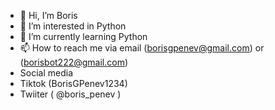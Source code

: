 - 👋 Hi, I’m Boris
- 👀 I’m interested in Python
- 🌱 I’m currently learning Python
- 📫 How to reach me  via email (borisgpenev@gmail.com) or (borisbot222@gmail.com)
- Social media
- Tiktok (BorisGPenev1234)
- Twiiter ( @boris_penev )
<!---
BorisGPenev1/BorisGPenev1 is a ✨ special ✨ repository because its `README.md` (this file) appears on your GitHub profile.
You can click the Preview link to take a look at your changes.
--->
